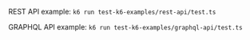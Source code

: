 REST API example: `k6 run test-k6-examples/rest-api/test.ts`

GRAPHQL API example: `k6 run test-k6-examples/graphql-api/test.ts`
